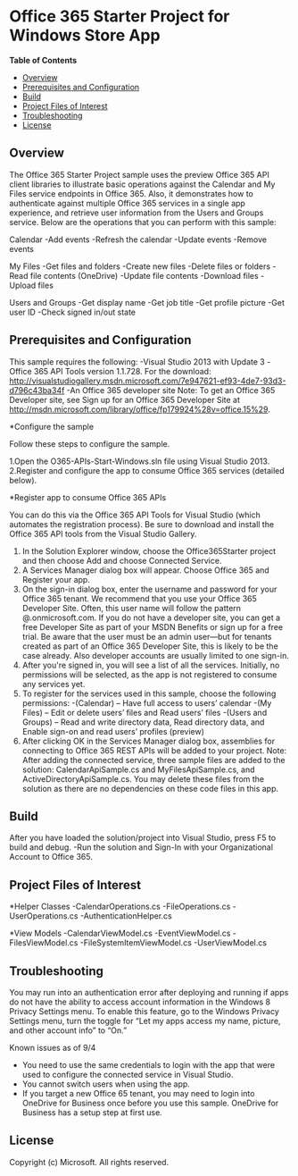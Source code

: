 # Office 365 Starter Project for Windows Store App #

**Table of Contents**

- [Overview](#overview)
- [Prerequisites and Configuration](#prerequisites)
- [Build](#build)
- [Project Files of Interest](#project)
- [Troubleshooting](#troubleshooting)
- [License](#license)

## Overview ##

The Office 365 Starter Project sample uses the preview Office 365 API client libraries to illustrate basic operations against the Calendar and My Files service endpoints in Office 365.
Also, it demonstrates how to authenticate against multiple Office 365 services in a single app experience, and retrieve user information from the Users and Groups service.
Below are the operations that you can perform with this sample:

Calendar
  -Add events
  -Refresh the calendar
  -Update events
  -Remove events

My Files
  -Get files and folders
  -Create new files
  -Delete files or folders
  -Read file contents (OneDrive)
  -Update file contents
  -Download files
  -Upload files

Users and Groups
  -Get display name
  -Get job title
  -Get profile picture
  -Get user ID
  -Check signed in/out state

## Prerequisites and Configuration ##

This sample requires the following:
  -Visual Studio 2013 with Update 3
  -Office 365 API Tools version 1.1.728. For the download: http://visualstudiogallery.msdn.microsoft.com/7e947621-ef93-4de7-93d3-d796c43ba34f
  -An Office 365 developer site
Note: To get an Office 365 Developer site, see Sign up for an Office 365 Developer Site at http://msdn.microsoft.com/library/office/fp179924%28v=office.15%29.

*Configure the sample

Follow these steps to configure the sample.

   1.Open the O365-APIs-Start-Windows.sln file using Visual Studio 2013.
   2.Register and configure the app to consume Office 365 services (detailed below).

*Register app to consume Office 365 APIs

You can do this via the Office 365 API Tools for Visual Studio (which automates the registration process). Be sure to download and install the Office 365 API tools from the Visual Studio Gallery.

   1. In the Solution Explorer window, choose the Office365Starter project and then choose Add and choose Connected Service.
   2. A Services Manager dialog box will appear. Choose Office 365 and Register your app.
   3. On the sign-in dialog box, enter the username and password for your Office 365 tenant. We recommend that you use your Office 365 Developer Site. Often, this user name will follow the pattern <your-name>@<tenant-name>.onmicrosoft.com. If you do not have a developer site, you can get a free Developer Site as part of your MSDN Benefits or sign up for a free trial. Be aware that the user must be an admin user—but for tenants created as part of an Office 365 Developer Site, this is likely to be the case already. Also developer accounts are usually limited to one sign-in.
   4. After you're signed in, you will see a list of all the services. Initially, no permissions will be selected, as the app is not registered to consume any services yet. 
   5. To register for the services used in this sample, choose the following permissions:
	-(Calendar) – Have full access to users’ calendar
	-(My Files) – Edit or delete users’ files and Read users’ files
	-(Users and Groups) – Read and write directory data, Read directory data, and Enable sign-on and read users’ profiles (preview)
   6. After clicking OK in the Services Manager dialog box, assemblies for connecting to Office 365 REST APIs will be added to your project.
Note: After adding the connected service, three sample files are added to the solution: CalendarApiSample.cs and MyFilesApiSample.cs, and ActiveDirectoryApiSample.cs.
You may delete these files from the solution as there are no dependencies on these code files in this app.

## Build ##

After you have loaded the solution/project into Visual Studio, press F5 to build and debug.
   -Run the solution and Sign-In with your Organizational Account to Office 365.

## Project Files of Interest ##

*Helper Classes
   -CalendarOperations.cs
   -FileOperations.cs
   -UserOperations.cs
   -AuthenticationHelper.cs

*View Models
   -CalendarViewModel.cs
   -EventViewModel.cs
   -FilesViewModel.cs
   -FileSystemItemViewModel.cs
   -UserViewModel.cs

## Troubleshooting ##

You may run into an authentication error after deploying and running if apps do not have the ability to access account information in the Windows 8 Privacy Settings menu.
To enable this feature, go to the Windows Privacy Settings menu, turn the toggle for “Let my apps access my name, picture, and other account info” to “On.”

Known issues as of 9/4
  - You need to use the same credentials to login with the app that were used to configure the connected service in Visual Studio. 
  - You cannot switch users when using the app.
  - If you target a new Office 65 tenant, you may need to login into OneDrive for Business once before you use this sample. OneDrive for Business has a setup step at first use.

## License ##

Copyright (c) Microsoft. All rights reserved.
